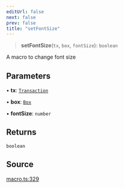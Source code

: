 ```yaml
---
editUrl: false
next: false
prev: false
title: "setFontSize"
---
```


> **setFontSize**(`tx`, `box`, `fontSize`): `boolean`

A macro to change font size

## Parameters

• **tx**: [`Transaction`](/api-core/classes/transaction/)

• **box**: [`Box`](/api-core/classes/box/)

• **fontSize**: `number`

## Returns

`boolean`

## Source

[macro.ts:329](https://github.com/dgmjs/dgmjs/blob/main/packages/core/src/macro.ts#L329)
